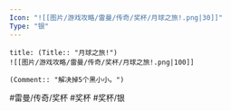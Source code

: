 ```yaml
---
Icon: "![[图片/游戏攻略/雷曼/传奇/奖杯/月球之旅!.png|30]]"
Type: "银"
---
```

```ad-common-silver-trophy
title: (Title:: "月球之旅!")
![[图片/游戏攻略/雷曼/传奇/奖杯/月球之旅!.png|100]]

(Comment:: "解决掉5个黑小小。")
```

#雷曼/传奇/奖杯 #奖杯 #奖杯/银
